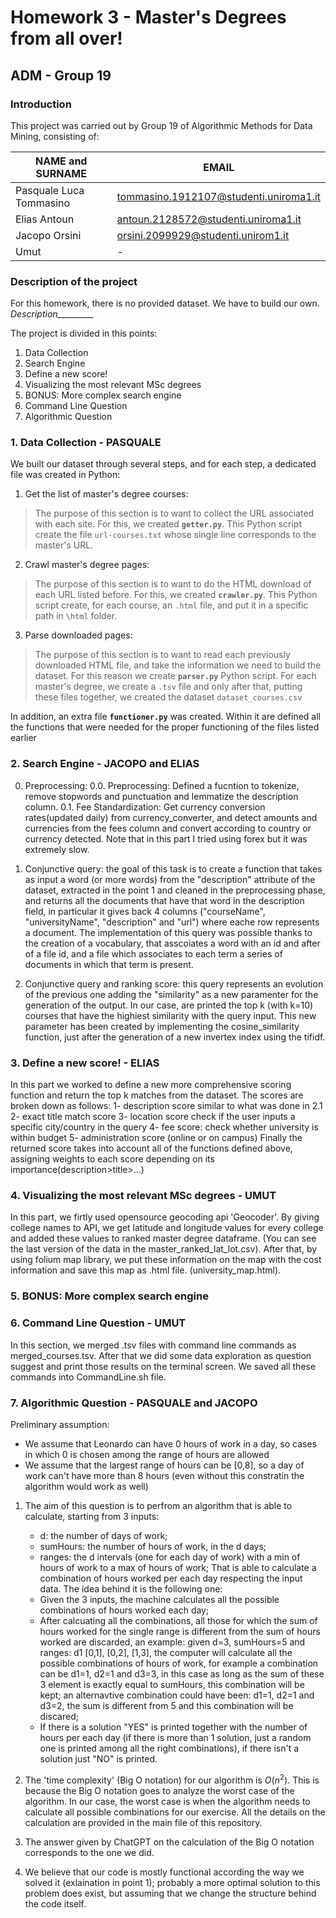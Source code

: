 # Homework 3 - Master's Degrees from all over!
## ADM - Group 19
### Introduction

This project was carried out by Group 19 of Algorithmic Methods for Data Mining, consisting of:

| NAME and SURNAME | EMAIL |
| --- | --- |
| Pasquale Luca Tommasino | tommasino.1912107@studenti.uniroma1.it | 
| Elias Antoun | antoun.2128572@studenti.uniroma1.it |
| Jacopo Orsini | orsini.2099929@studenti.unirom1.it |
| Umut | - |


### Description of the project

For this homework, there is no provided dataset. We have to build our own. *Description_________* 

The project is divided in this points:
1. Data Collection
2. Search Engine
3. Define a new score!
4. Visualizing the most relevant MSc degrees
5. BONUS: More complex search engine
6. Command Line Question
7. Algorithmic Question


### 1. Data Collection - PASQUALE

We built our dataset through several steps, and for each step, a dedicated file was created in Python:

1. Get the list of master's degree courses:
> The purpose of this section is to want to collect the URL associated with each site. For this, we created __`getter.py`__. This Python script create the file `url-courses.txt` whose single line corresponds to the master's URL.

2. Crawl master's degree pages:
> The purpose of this section is to want to do the HTML download of each URL listed before. For this, we created __`crawler.py`__. This Python script create, for each course, an `.html` file, and put it in a specific path in `\html` folder.

3. Parse downloaded pages:
> The purpose of this section is to want to read each previously downloaded HTML file, and take the information we need to build the dataset. For this reason we create __`parser.py`__ Python script. For each master's degree, we create a `.tsv` file and only after that, putting these files together, we created the dataset `dataset_courses.csv`

In addition, an extra file __`functioner.py`__ was created. Within it are defined all the functions that were needed for the proper functioning of the files listed earlier


### 2. Search Engine - JACOPO and ELIAS
0. Preprocessing:
0.0. Preprocessing: Defined a fucntion to tokenize, remove stopwords and punctuation and lemmatize the description column.
0.1. Fee Standardization: Get currency conversion rates(updated daily) from currency_converter, and detect amounts and currencies from the fees column and convert according to country or currency detected. Note that in this part I tried using forex but it was extremely slow.
   
2. Conjunctive query: the goal of this task is to create a function that takes as input a word (or more words) from the "description" attribute of the dataset, extracted in the point 1 and cleaned in the preprocessing phase, and returns all the documents that have that word in the description field, in particular it gives back 4 columns ("courseName", "universityName", "description" and "url") where eache row represents a document. The implementation of this query was possible thanks to the creation of a vocabulary, that asscoiates a word with an id and after of a file id, and a file which associates to each term a series of documents in which that term is present.

3. Conjunctive query and ranking score: this query represents an evolution of the previous one adding the "similarity" as a new paramenter for the generation of the output. In our case, are printed the top k (with k=10) courses that have the highiest similarity with the query input. This new parameter has been created by implementing the cosine_similarity function, just after the generation of a new invertex index using the tifidf.

   

### 3. Define a new score! - ELIAS
In this part we worked to define a new more comprehensive scoring function and return the top k matches from the dataset.
The scores are broken down as follows:
1- description score similar to what was done in 2.1
2- exact title match score
3- location score check if the user inputs a specific city/country in the query
4- fee score: check whether university is within budget
5- administration score (online or on campus)
Finally the returned score takes into account all of the functions defined above, assigning weights to each score depending on its importance(description>title>...)

### 4. Visualizing the most relevant MSc degrees - UMUT
In this part, we firtly used opensource geocoding api 'Geocoder'. By giving college names to API, we get latitude and longitude values for every college and added these values to ranked master degree dataframe. (You can see the last version of the data in the master_ranked_lat_lot.csv). After that, by using folium map library, we put these information on the map with the cost information and save this map as .html file. (university_map.html).

### 5. BONUS: More complex search engine


### 6. Command Line Question - UMUT

In this section, we merged .tsv files with command line commands as merged_courses.tsv.  After that we did some data exploration as question suggest and print those results on the terminal screen. We saved all these commands into CommandLine.sh file.

### 7. Algorithmic Question - PASQUALE and JACOPO

Preliminary assumption:
   - We assume that Leonardo can have 0 hours of work in a day, so cases in which 0 is chosen among the range of hours are allowed
   - We assume that the largest range of hours can be [0,8], so a day of work can't have more than 8 hours (even without this constratin the algorithm would work as well)

1. The aim of this question is to perfrom an algorithm that is able to calculate, starting from 3 inputs:
   - d: the number of days of work;
   - sumHours: the number of hours of work, in the d days;
   - ranges: the d intervals (one for each day of work) with a min of hours of work to a max of hours of work;
   That is able to calculate a combination of hours worked per each day respecting the input data.
   The idea behind it is the following one:
   - Given the 3 inputs, the machine calculates all the possible combinations of hours worked each day;
   - After calcuating all the combinations, all those for which the sum of hours worked for the single range is different from the sum of hours worked are discarded, an example: given d=3, sumHours=5 and ranges: d1
     [0,1], [0,2], [1,3], the computer will calculate all the possible combinations of hours of work, for example a combination can be d1=1, d2=1 and d3=3, in this case as long as the sum of these 3 element is exactly 
     equal to sumHours, this combination will be kept; an alternavtive combination could have been: d1=1, d2=1 and d3=2, the sum is different from 5 and this combination will be discared;
   - If there is a solution "YES" is printed together with the number of hours per each day (if there is more than 1 solution, just a random one is printed among all the right combinations), if there isn't a solution 
     just "NO" is printed.

2. The 'time complexity' (Big O notation) for our algorithm is $O(n^2)$. This is because the Big O notation goes to analyze the worst case of the algorithm. In our case, the worst case is when the algorithm needs to calculate all possible combinations for our exercise. All the details on the calculation are provided in the main file of this repository.

3. The answer given by ChatGPT on the calculation of the Big O notation corresponds to the one we did.

4. We believe that our code is mostly functional according the way we solved it (exlaination in point 1); probably a more optimal solution to this problem does exist, but assuming that we change the structure behind the code itself.
